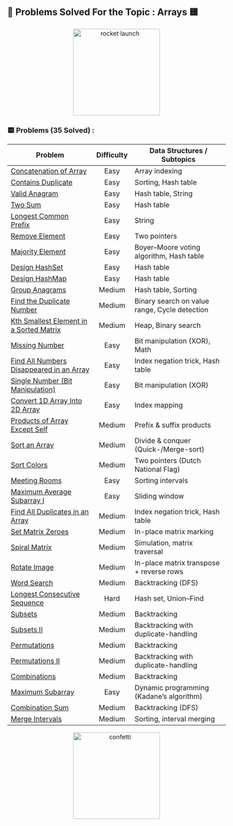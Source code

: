 ## 🚀 Problems Solved For the Topic : Arrays 🟨

<p align="center">
  <!-- Quirky “let’s dive in” rocket launch -->
  <img src="https://media2.giphy.com/media/v1.Y2lkPTc5MGI3NjExdTZ4cjIxbzF3M2swNGVqcWp0eGNueG8wdGc0bnIwdHhxcDFvbTU0cCZlcD12MV9pbnRlcm5hbF9naWZfYnlfaWQmY3Q9Zw/6FWpozKBgrQD4MZwDC/giphy.gif" width="200" alt="rocket launch" />
</p>

### 🟨 Problems (35 Solved) :

| Problem                                                                   | Difficulty | Data Structures / Subtopics                    |
|---------------------------------------------------------------------------|:----------:|------------------------------------------------|
| [Concatenation of Array](/Arrays/Concatenation_of_Array.py)              |    Easy    | Array indexing                                 |
| [Contains Duplicate](/Arrays/Contains_Duplicate.py)                       |    Easy    | Sorting, Hash table                            |
| [Valid Anagram](/Arrays/Valid_Anagram.py)                                 |    Easy    | Hash table, String                             |
| [Two Sum](/Arrays/Two_Sum.py)                                             |    Easy    | Hash table                                     |
| [Longest Common Prefix](/Arrays/Longest_Common_Prefix.py)                 |    Easy    | String                                         |
| [Remove Element](/Arrays/Remove_Element.py)                               |    Easy    | Two pointers                                   |
| [Majority Element](/Arrays/Majority_Element.py)                           |    Easy    | Boyer–Moore voting algorithm, Hash table       |
| [Design HashSet](/Arrays/Design_HashSet.py)                               |    Easy    | Hash table                                     |
| [Design HashMap](/Arrays/Design_HashMap.py)                               |    Easy    | Hash table                                     |
| [Group Anagrams](/Arrays/Group_Anagrams.py)                               |   Medium   | Hash table, Sorting                            |
| [Find the Duplicate Number](/Arrays/Find_the_Duplicate_Number.py)         |   Medium   | Binary search on value range, Cycle detection  |
| [Kth Smallest Element in a Sorted Matrix](/Arrays/Kth_Smallest_Element_in_a_Sorted_Matrix.py) |   Medium   | Heap, Binary search                            |
| [Missing Number](/Arrays/Missing_Number.py)                               |    Easy    | Bit manipulation (XOR), Math                   |
| [Find All Numbers Disappeared in an Array](/Arrays/Find_All_Numbers_Disappeared_in_an_Array.py) |    Easy    | Index negation trick, Hash table               |
| [Single Number (Bit Manipulation)](/Arrays/Single_Number_%28Bit_Manipulation%29.py) |    Easy    | Bit manipulation (XOR)                         |
| [Convert 1D Array Into 2D Array](/Arrays/Convert_1D_Array_Into_2D_Array.py) |    Easy    | Index mapping                                  |
| [Products of Array Except Self](/Arrays/Products_of_Array_Except_Self.py) |   Medium   | Prefix & suffix products                       |
| [Sort an Array](/Arrays/Sort_an_Array.py)                                 |   Medium   | Divide & conquer (Quick-/Merge-sort)           |
| [Sort Colors](/Arrays/Sort_Colors.py)                                     |   Medium   | Two pointers (Dutch National Flag)             |
| [Meeting Rooms](/Arrays/Meeting_Rooms.py)                                 |    Easy    | Sorting intervals                              |
| [Maximum Average Subarray I](/Arrays/Maximum_Average_Subarray_I.py)       |    Easy    | Sliding window                                 |
| [Find All Duplicates in an Array](/Arrays/Find_All_Duplicates_in_an_Array.py) |   Medium   | Index negation trick, Hash table               |
| [Set Matrix Zeroes](/Arrays/Set_Matrix_Zeroes.py)                         |   Medium   | In-place matrix marking                        |
| [Spiral Matrix](/Arrays/Spiral_Matrix.py)                                 |   Medium   | Simulation, matrix traversal                   |
| [Rotate Image](/Arrays/Rotate_Image.py)                                   |   Medium   | In-place matrix transpose + reverse rows       |
| [Word Search](/Arrays/Word_Search.py)                                     |   Medium   | Backtracking (DFS)                             |
| [Longest Consecutive Sequence](/Arrays/Longest_Consecutive_Sequence.py)   |    Hard    | Hash set, Union–Find                            |
| [Subsets](/Arrays/Subsets.py)                                             |   Medium   | Backtracking                                   |
| [Subsets II](/Arrays/Subsets_II.py)                                       |   Medium   | Backtracking with duplicate-handling           |
| [Permutations](/Arrays/Permutations.py)                                   |   Medium   | Backtracking                                   |
| [Permutations II](/Arrays/Permutations_II.py)                             |   Medium   | Backtracking with duplicate-handling           |
| [Combinations](/Arrays/Combinations.py)                                   |   Medium   | Backtracking                                   |
| [Maximum Subarray](/Arrays/Maximum_Subarray.py)                           |    Easy    | Dynamic programming (Kadane’s algorithm)       |
| [Combination Sum](/Arrays/Combination_Sum.py)                             |   Medium   | Backtracking (DFS)                             |
| [Merge Intervals](/Arrays/Merge_Intervals.py)                             |   Medium   | Sorting, interval merging                      |

<p align="center">
  <!-- A festive confetti burst at the end -->
  <img src="https://media.giphy.com/media/3o6Mbbs879ozZ9Yic0/giphy.gif" width="200" alt="confetti" />
</p>
